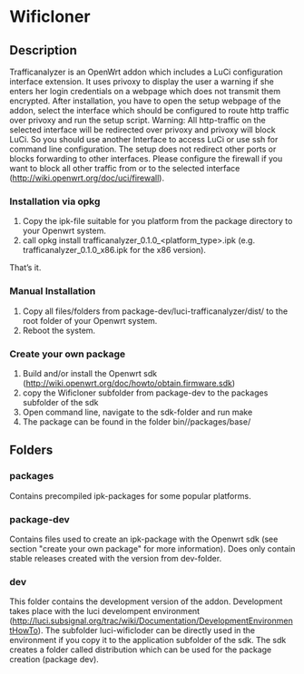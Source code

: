 # Wificloner

## Description
Trafficanalyzer is an OpenWrt addon which includes a LuCi configuration interface extension. It uses privoxy to display the user a warning if she enters her login credentials on a webpage which does not transmit them encrypted.
After installation, you have to open the setup webpage of the addon, select the interface which should be configured to route http traffic over privoxy and run the setup script.
Warning: All http-traffic on the selected interface will be redirected over privoxy and privoxy will block LuCi. So you should use another Interface to access LuCi or use ssh for command line configuration. The setup does not redirect other ports or blocks forwarding to other interfaces. Please configure the firewall if you want to block all other traffic from or to the selected interface (http://wiki.openwrt.org/doc/uci/firewall).



### Installation via opkg
1. Copy the ipk-file suitable for you platform from the package directory to your Openwrt system.
2. call opkg install trafficanalyzer_0.1.0_<platform_type>.ipk (e.g. trafficanalyzer_0.1.0_x86.ipk for the x86 version).

That’s it.

### Manual Installation
1. Copy all files/folders from package-dev/luci-trafficanalyzer/dist/ to the root folder of your Openwrt system.
2. Reboot the system.

### Create your own package
1. Build and/or install the Openwrt sdk (http://wiki.openwrt.org/doc/howto/obtain.firmware.sdk)
2. copy the Wificloner subfolder from package-dev to the packages subfolder of the sdk
3. Open command line, navigate to the sdk-folder and run make 
4. The package can be found in the folder bin/<platform name>/packages/base/

## Folders

### packages
Contains precompiled ipk-packages for some popular platforms.

### package-dev
Contains files used to create an ipk-package with the Openwrt sdk (see section "create your own package" for more information).
Does only contain stable releases created with the version from dev-folder.

### dev
This folder contains the development version of the addon. Development takes place with the luci develompent environment (http://luci.subsignal.org/trac/wiki/Documentation/DevelopmentEnvironmentHowTo).
The subfolder luci-wificloder can be directly used in the environment if you copy it to the application subfolder of the sdk.
The sdk creates a folder called distribution which can be used for the package creation (package dev). 


